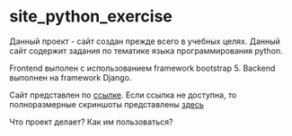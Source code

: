 # site_python_exercise

Данный проект - сайт создан прежде всего в учебных целях. Данный сайт содержит задания по тематике языка программирования python.

Frontend выполен с использованием framework bootstrap 5. 
Backend выполнен на framework Django.

Сайт представлен по [ссылке](http://jureti.ru/).
Если ссылка не доступна, то полноразмерные скриншоты представлены [здесь](/screenshots/1.png)

Что проект делает?
Как им пользоваться?
